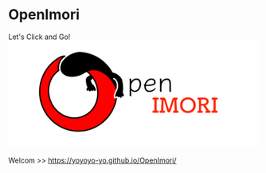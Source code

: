 # OpenImori

Let's Click and Go!
<a href="https://yoyoyo-yo.github.io/OpenImori/"><img src="images/repository-open-graph-template.png"></a>

Welcom >> https://yoyoyo-yo.github.io/OpenImori/
